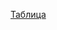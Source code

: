 [Таблица](https://docs.google.com/spreadsheets/d/1vLYyLayFRYlCNpTvw4qx7LgG_-EK4kMQswtMDv5uvzo/edit#gid=1875879862)
